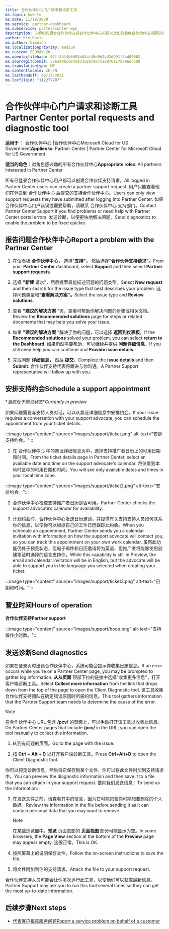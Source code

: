 ```yaml
---
title: 合作伙伴中心门户请求和诊断工具
ms.topic: how-to
ms.date: 11/19/2020
ms.service: partner-dashboard
ms.subservice: partnercenter-mpn
description: 了解如何报告合作伙伴支持合作伙伴中心问题以及如何收集合作伙伴支持团队的诊断信息。
author: Kim-Davis
ms.author: kimnich
ms.localizationpriority: medium
ms.custom: SEOMAY.20
ms.openlocfilehash: 07ff4df4b6d91b84af40e9b2b32d991f4ad09062
ms.sourcegitcommit: 376a49bcd245d3358a78871128761175a96ec200
ms.translationtype: MT
ms.contentlocale: zh-CN
ms.lasthandoff: 06/17/2021
ms.locfileid: "112277787"
---
```

# <a name="partner-center-portal-requests-and-diagnostic-tool"></a><span data-ttu-id="bb333-103">合作伙伴中心门户请求和诊断工具</span><span class="sxs-lookup"><span data-stu-id="bb333-103">Partner Center portal requests and diagnostic tool</span></span>

<span data-ttu-id="bb333-104">**适用于 ：** 合作伙伴中心 |合作伙伴中心Microsoft Cloud for US Government</span><span class="sxs-lookup"><span data-stu-id="bb333-104">**Applies to**: Partner Center | Partner Center for Microsoft Cloud for US Government</span></span>

<span data-ttu-id="bb333-105">**适当的角色**：对角色感兴趣的所有合作伙伴中心</span><span class="sxs-lookup"><span data-stu-id="bb333-105">**Appropriate roles**: All partners interested in Partner Center</span></span>

<span data-ttu-id="bb333-106">所有已登录合作伙伴中心用户都可以创建合作伙伴支持请求。</span><span class="sxs-lookup"><span data-stu-id="bb333-106">All logged in Partner Center users can create a partner support request.</span></span> <span data-ttu-id="bb333-107">用户只能查看他们在登录到 合作伙伴中心 后提交的支持合作伙伴中心。</span><span class="sxs-lookup"><span data-stu-id="bb333-107">Users can only view support requests they have submitted after logging into Partner Center.</span></span>
<span data-ttu-id="bb333-108">如果合作伙伴中心门户错误或需要帮助，请联系 合作伙伴中心 支持部门。</span><span class="sxs-lookup"><span data-stu-id="bb333-108">Contact Partner Center Support if you find problems or need help with Partner Center portal errors.</span></span> <span data-ttu-id="bb333-109">发送诊断，以便更快地解决问题。</span><span class="sxs-lookup"><span data-stu-id="bb333-109">Send diagnostics to enable the problem to be fixed quicker.</span></span>

## <a name="report-a-problem-with-the-partner-center"></a><span data-ttu-id="bb333-110">报告问题合作伙伴中心</span><span class="sxs-lookup"><span data-stu-id="bb333-110">Report a problem with the Partner Center</span></span>

1. <span data-ttu-id="bb333-111">在仪表板 **合作伙伴中心，** 选择"**支持"，** 然后选择"**合作伙伴支持请求"。**</span><span class="sxs-lookup"><span data-stu-id="bb333-111">From your **Partner Center** dashboard, select **Support** and then select **Partner support requests**.</span></span>

2. <span data-ttu-id="bb333-112">选择 **"新建** 请求"，然后搜索最能描述问题的问题类型。</span><span class="sxs-lookup"><span data-stu-id="bb333-112">Select **New request** and then search for the issue type that best describes your problem.</span></span> <span data-ttu-id="bb333-113">选择问题类型和"**查看解决方案"。**</span><span class="sxs-lookup"><span data-stu-id="bb333-113">Select the issue type and **Review solutions**.</span></span>

3. <span data-ttu-id="bb333-114">查看 **"建议的解决方案** "页，查看可帮助你解决问题的步骤或相关文档。</span><span class="sxs-lookup"><span data-stu-id="bb333-114">Review the **Recommended solutions** page for steps or related documents that may help you solve your issue.</span></span>

4. <span data-ttu-id="bb333-115">如果 **"建议的解决方案** "解决了你的问题，可以选择 **返回到仪表板**。</span><span class="sxs-lookup"><span data-stu-id="bb333-115">If the **Recommended solutions** solved your problem, you can select **return to the Dashboard**.</span></span> <span data-ttu-id="bb333-116">如果仍然需要帮助，可以继续并提供 **问题详细信息**。</span><span class="sxs-lookup"><span data-stu-id="bb333-116">If you still need help you can continue and **Provide issue details**.</span></span>

5. <span data-ttu-id="bb333-117">完成问题 **详细信息，** 然后 **提交**。</span><span class="sxs-lookup"><span data-stu-id="bb333-117">Complete the **issue details** and then **Submit**.</span></span> <span data-ttu-id="bb333-118">合作伙伴支持代表将跟进与你沟通。</span><span class="sxs-lookup"><span data-stu-id="bb333-118">A Partner Support representative will follow up with you.</span></span>

## <a name="schedule-a-support-appointment"></a><span data-ttu-id="bb333-119">安排支持约会</span><span class="sxs-lookup"><span data-stu-id="bb333-119">Schedule a support appointment</span></span> 

<span data-ttu-id="bb333-120">\**当前处于预览状态*</span><span class="sxs-lookup"><span data-stu-id="bb333-120">\**Currently in preview*</span></span>

<span data-ttu-id="bb333-121">如果问题需要与支持人员对话，可以从票证详细信息中安排约会。</span><span class="sxs-lookup"><span data-stu-id="bb333-121">If your issue requires a conversation with your support advocate, you can schedule the appointment from your ticket details.</span></span>

:::image type="content" source="images/support/ticket.png" alt-text="安排支持约会。":::

1.  <span data-ttu-id="bb333-123">在 合作伙伴中心 中的票证详细信息页中，选择支持推广者日历上的可用日期和时间。</span><span class="sxs-lookup"><span data-stu-id="bb333-123">From the ticket details page in Partner Center, select an available date and time on the support advocate's calendar.</span></span> <span data-ttu-id="bb333-124">将仅看到本地时区中的可用日期和时间。</span><span class="sxs-lookup"><span data-stu-id="bb333-124">You will see only available dates and times in your local time zone.</span></span>

:::image type="content" source="images/support/ticket2.png" alt-text="安排约会。":::

2. <span data-ttu-id="bb333-126">合作伙伴中心检查支持推广者日历是否可用。</span><span class="sxs-lookup"><span data-stu-id="bb333-126">Partner Center checks the support advocate’s  calendar for availability.</span></span>

1. <span data-ttu-id="bb333-127">计划约会时，合作伙伴中心发送日历邀请，并提供有关支持支持人员如何联系你的信息，以便你可以根据自己的工作日历跟踪此约会。</span><span class="sxs-lookup"><span data-stu-id="bb333-127">When you schedule an appointment, Partner Center sends you a calendar invitation with information on how the support advocate will contact you, so you can track this appointment on your own work calendar.</span></span>  <span data-ttu-id="bb333-128">虽然此功能仍处于预览状态，但电子邮件和日历邀请将为英语，但推广者将能够使用创建票证时选择的语言支持你。</span><span class="sxs-lookup"><span data-stu-id="bb333-128">While this capability is still in Preview, the email and calendar invitation will be in English, but the advocate will be able to support you in the language you selected when creating your ticket.</span></span>

:::image type="content" source="images/support/ticket3.png" alt-text="日期和时间。":::

## <a name="hours-of-operation"></a><span data-ttu-id="bb333-130">营业时间</span><span class="sxs-lookup"><span data-stu-id="bb333-130">Hours of operation</span></span>

<span data-ttu-id="bb333-131">**合作伙伴支持**</span><span class="sxs-lookup"><span data-stu-id="bb333-131">**Partner support**</span></span>

:::image type="content" source="images/support/hoop.png" alt-text="支持操作小时数。":::

## <a name="send-diagnostics"></a><span data-ttu-id="bb333-133">发送诊断</span><span class="sxs-lookup"><span data-stu-id="bb333-133">Send diagnostics</span></span>

<span data-ttu-id="bb333-134">如果在登录页时出错合作伙伴中心，系统可能会提示你收集日志信息。</span><span class="sxs-lookup"><span data-stu-id="bb333-134">If an error occurs while you're on a Partner Center page, you may be prompted to gather log information.</span></span> <span data-ttu-id="bb333-135">**从从页面** 顶部下拉的链接中选择"收集更多信息"，打开客户端诊断工具。</span><span class="sxs-lookup"><span data-stu-id="bb333-135">Select **Collect more information** from the link that drops down from the top of the page to open the Client Diagnostic tool.</span></span> <span data-ttu-id="bb333-136">该工具收集合作伙伴支持团队在确定错误原因时所需的信息。</span><span class="sxs-lookup"><span data-stu-id="bb333-136">This tool gathers information that the Partner Support team needs to determine the cause of the error.</span></span> 

>[!NOTE]
><span data-ttu-id="bb333-137">在合作伙伴中心 URL 包含 **/pcv/** 的页面上，可以手动打开该工具以收集此信息。</span><span class="sxs-lookup"><span data-stu-id="bb333-137">On Partner Center pages that include **/pcv/** in the URL, you can open the tool manually to collect this information.</span></span>

1. <span data-ttu-id="bb333-138">转到有问题的页面。</span><span class="sxs-lookup"><span data-stu-id="bb333-138">Go to the page with the issue.</span></span>

2. <span data-ttu-id="bb333-139">按 **Ctrl + Alt + D** 以打开客户端诊断工具。</span><span class="sxs-lookup"><span data-stu-id="bb333-139">Press **Ctrl+Alt+D** to open the Client Diagnostic tool.</span></span>

<span data-ttu-id="bb333-140">你可以预览诊断信息，然后将它保存到某个文件，你可以将此文件附加到支持请求中。</span><span class="sxs-lookup"><span data-stu-id="bb333-140">You can preview the diagnostic information and then save it to a file that you can attach in your support request.</span></span> <span data-ttu-id="bb333-141">要向我们发送信息：</span><span class="sxs-lookup"><span data-stu-id="bb333-141">To send us the information:</span></span>

3. <span data-ttu-id="bb333-142">在发送文件之前，请查看其中的信息，因为它可能包含你可能想要删除的个人数据。</span><span class="sxs-lookup"><span data-stu-id="bb333-142">Review the information in the file before sending it as it can contain personal data that you may want to remove.</span></span>

    >[!NOTE]
    ><span data-ttu-id="bb333-143">在某些浏览器中，**预览** 页面底部的 **页面视图** 部分可能显示为空。</span><span class="sxs-lookup"><span data-stu-id="bb333-143">In some browsers, the **Page View** section at the bottom of the **Preview** page may appear empty.</span></span> <span data-ttu-id="bb333-144">这很正常。</span><span class="sxs-lookup"><span data-stu-id="bb333-144">This is OK.</span></span>

4. <span data-ttu-id="bb333-145">按照屏幕上的说明保存文件。</span><span class="sxs-lookup"><span data-stu-id="bb333-145">Follow the on-screen instructions to save the file.</span></span>

5. <span data-ttu-id="bb333-146">将文件附加到你的支持请求。</span><span class="sxs-lookup"><span data-stu-id="bb333-146">Attach the file to your support request.</span></span>

<span data-ttu-id="bb333-147">合作伙伴支持人员可能会让你多次运行此工具，以便他们可以获取最新信息。</span><span class="sxs-lookup"><span data-stu-id="bb333-147">Partner Support may ask you to run this tool several times so they can get the most up-to-date information.</span></span>

## <a name="next-steps"></a><span data-ttu-id="bb333-148">后续步骤</span><span class="sxs-lookup"><span data-stu-id="bb333-148">Next steps</span></span>

- [<span data-ttu-id="bb333-149">代表客户报告服务问题</span><span class="sxs-lookup"><span data-stu-id="bb333-149">Report a service problem on behalf of a customer</span></span>](report-problems-on-behalf-of-a-customer.md)
